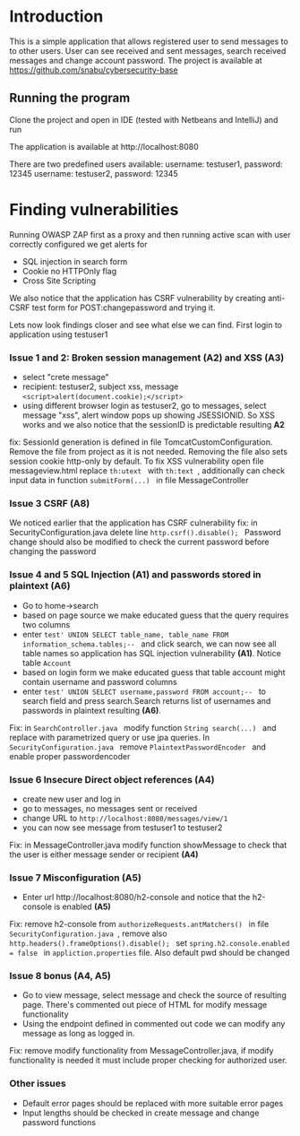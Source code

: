 # Introduction
This is a simple application that allows registered user to send messages to to other users. User can see received and sent messages, search received
messages and change account password.
The project is available at https://github.com/snabu/cybersecurity-base
## Running the program
Clone the project and open in IDE (tested with Netbeans and IntelliJ) and run

The application is available at http://localhost:8080

There are two predefined users available:
username: testuser1, password: 12345
username: testuser2, password: 12345

# Finding vulnerabilities
Running OWASP ZAP first as a proxy and then running active scan with user correctly configured we get alerts for
* SQL injection in search form
* Cookie no HTTPOnly flag
* Cross Site Scripting

We also notice that the application has CSRF vulnerability by creating anti-CSRF test form for POST:changepassword and trying it. 

Lets now look findings closer and see what else we can find.
First login to application using testuser1

### Issue 1 and 2: Broken session management (A2) and XSS (A3)
* select "crete message" 
* recipient: testuser2, subject xss, message  `<script>alert(document.cookie);</script>` 
* using different browser login as testuser2, go to messages, select message "xss", alert window pops up showing JSESSIONID. So XSS works and we also notice
that the sessionID is predictable resulting __A2__   

fix: SessionId generation is defined in file TomcatCustomConfiguration. Remove the file from project as it is not needed. Removing the file also sets session 
cookie http-only by default. To fix XSS vulnerability open file messageview.html replace  `th:utext ` with  `th:text `, additionally can check input data in function 
 `submitForm(...) ` in file MessageController

### Issue 3 CSRF (A8)
We noticed earlier that the application has CSRF culnerability
fix: in SecurityConfiguration.java delete line   `http.csrf().disable(); ` Password change should also be modified to check the current password before changing the
password

### Issue 4 and 5 SQL Injection (A1) and passwords stored in plaintext (A6)
* Go to home->search
* based on page source we make educated guess that the query requires two columns
* enter  `test' UNION SELECT table_name, table_name FROM information_schema.tables;-- ` and click search, we can now see all table names so application
has SQL injection vulnerability __(A1)__. Notice table  `Account `
* based on login form we make educated guess that table account might contain username and password columns
* enter  `test' UNION SELECT username,password FROM account;-- ` to search field and press search.Search returns list of 
usernames and passwords in plaintext resulting __(A6)__.

Fix: in  `SearchController.java ` modify function  `String search(...) ` and replace with parametrized query or use jpa queries. In  `SecurityConfiguration.java ` 
remove  `PlaintextPasswordEncoder ` and enable proper passwordencoder

### Issue 6 Insecure Direct object references (A4)
* create new user and log in
* go to messages, no messages sent or received
* change URL to  `http://localhost:8080/messages/view/1 `
* you can now see message from testuser1 to testuser2

Fix: in MessageController.java modify function showMessage to check that the user is either message sender or recipient __(A4)__


### Issue 7 Misconfiguration (A5)
* Enter url http://localhost:8080/h2-console and notice that the h2-console is enabled __(A5)__
 
Fix: remove h2-console from  `authorizeRequests.antMatchers() ` in file  `SecurityConfiguration.java `, remove also  `http.headers().frameOptions().disable(); ` 
set  `spring.h2.console.enabled = false ` in  `appliction.properties` file. Also default pwd should be changed 

### Issue 8 bonus (A4, A5)
* Go to view message, select message and check the source of resulting page. There's commented out piece of HTML for modify message functionality
* Using the endpoint defined
in commented out code we can modify any message as long as logged in.

Fix: remove modify functionality from MessageController.java, if modify functionality is needed it must include proper checking for authorized user.

### Other issues
* Default error pages should be replaced with more suitable error pages
* Input lengths should be checked in create message and change password functions
